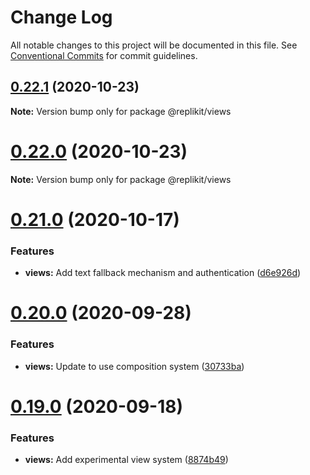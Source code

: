 # Change Log

All notable changes to this project will be documented in this file.
See [Conventional Commits](https://conventionalcommits.org) for commit guidelines.

## [0.22.1](https://github.com/Exeteres/Replikit/compare/v0.22.0...v0.22.1) (2020-10-23)

**Note:** Version bump only for package @replikit/views





# [0.22.0](https://github.com/Exeteres/Replikit/compare/v0.21.0...v0.22.0) (2020-10-23)

**Note:** Version bump only for package @replikit/views





# [0.21.0](https://github.com/Exeteres/Replikit/compare/v0.20.0...v0.21.0) (2020-10-17)


### Features

* **views:** Add text fallback mechanism and authentication ([d6e926d](https://github.com/Exeteres/Replikit/commit/d6e926d98a9fc10c18db52dee6d8145fae2d14bd))





# [0.20.0](https://github.com/Exeteres/Replikit/compare/v0.19.0...v0.20.0) (2020-09-28)


### Features

* **views:** Update to use composition system ([30733ba](https://github.com/Exeteres/Replikit/commit/30733ba119d99eba8a2085ae8c5f2681d00bd9f6))





# [0.19.0](https://github.com/Exeteres/Replikit/compare/v0.18.2...v0.19.0) (2020-09-18)


### Features

* **views:** Add experimental view system ([8874b49](https://github.com/Exeteres/Replikit/commit/8874b493152ff228b645f25baa8a034ea4383795))
